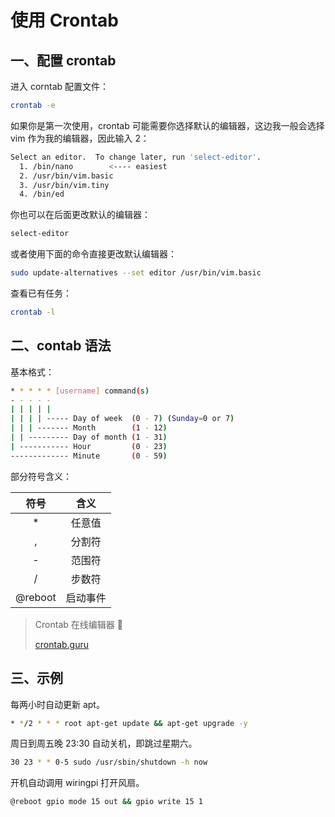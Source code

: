 # 使用 Crontab

## 一、配置 crontab

进入 corntab 配置文件：

```sh
crontab -e
```

如果你是第一次使用，crontab 可能需要你选择默认的编辑器，这边我一般会选择 vim 作为我的编辑器，因此输入 2：

```sh
Select an editor.  To change later, run 'select-editor'.
  1. /bin/nano        <---- easiest
  2. /usr/bin/vim.basic
  3. /usr/bin/vim.tiny
  4. /bin/ed
```

你也可以在后面更改默认的编辑器：

```sh
select-editor
```

或者使用下面的命令直接更改默认编辑器：

```sh
sudo update-alternatives --set editor /usr/bin/vim.basic
```

查看已有任务：

```sh
crontab -l
```

## 二、contab 语法

基本格式：

```sh
* * * * * [username] command(s)
- - - - -
| | | | |
| | | | ----- Day of week  (0 - 7) (Sunday=0 or 7)
| | | ------- Month        (1 - 12)
| | --------- Day of month (1 - 31)
| ----------- Hour         (0 - 23)
------------- Minute       (0 - 59)
```

部分符号含义：

|  符号   |   含义   |
| :-----: | :------: |
|   \*    |  任意值  |
|    ,    |  分割符  |
|    -    |  范围符  |
|    /    |  步数符  |
| @reboot | 启动事件 |

> Crontab 在线编辑器 🎉
>
> [crontab.guru](https://crontab.guru)

## 三、示例

每两小时自动更新 apt。

```sh
* */2 * * * root apt-get update && apt-get upgrade -y
```

周日到周五晚 23:30 自动关机，即跳过星期六。

```sh
30 23 * * 0-5 sudo /usr/sbin/shutdown -h now
```

开机自动调用 wiringpi 打开风扇。

```sh
@reboot gpio mode 15 out && gpio write 15 1
```
